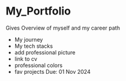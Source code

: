 # My_Portfolio
Gives Overview of myself and my career path
- My journey
- My tech stacks
- add professional picture
- link to cv
- professional colors
- fav projects
Due: 01 Nov 2024
